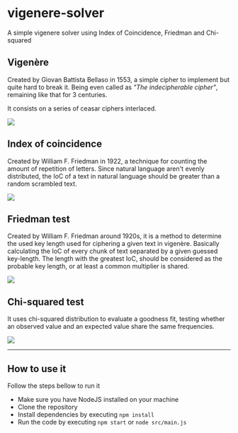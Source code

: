 # vigenere-solver

A simple vigenere solver using Index of Coincidence, Friedman and Chi-squared

## Vigenère

Created by Giovan Battista Bellaso in 1553, a simple cipher to implement but quite hard to break it. Being even called as _"The indecipherable cipher"_, remaining like that for 3 centuries.

It consists on a series of ceasar ciphers interlaced.

<img src="https://render.githubusercontent.com/render/math?math={\displaystyle C_{i}=E_{K}(M_{i})=(M_{i}+K_{i}){\bmod {2}}6}">

## Index of coincidence

Created by William F. Friedman in 1922, a technique for counting the amount of repetition of letters. Since natural language aren't evenly distributed, the IoC of a text in natural language should be greater than a random scrambled text.

<img src="https://render.githubusercontent.com/render/math?math=\mathbf{IC} = \frac{\displaystyle\sum_{i=1}^{c}n_i(n_i -1)}{N(N-1)/c}">

## Friedman test

Created by William F. Friedman around 1920s, it is a method to determine the used key length used for ciphering a given text in vigenère.
Basically calculating the IoC of every chunk of text separated by a given guessed key-length. The length with the greatest IoC, should be considered as the probable key length, or at least a common multiplier is shared.

 <img src="https://render.githubusercontent.com/render/math?math={\displaystyle {\bar {r}}_{\cdot j}={\frac {1}{n}}\sum _{i=1}^{n}{r_{ij}}}\bar{r}_{\cdot j} = \frac{1}{n} \sum_{i=1}^n {r_{ij}}">

## Chi-squared test

It uses chi-squared distribution to evaluate a goodness fit, testing whether an observed value and an expected value share the same frequencies.

 <img src="https://render.githubusercontent.com/render/math?math=\sum_{\displaystyle {\frac {\left({\text{observed}}-{\text{expected}}\right)^{2}}{\text{expected}}}}">

---

## How to use it
Follow the steps bellow to run it
- Make sure you have NodeJS installed on your machine
- Clone the repository
- Install dependencies by executing `npm install`
- Run the code by executing `npm start` or `node src/main.js`